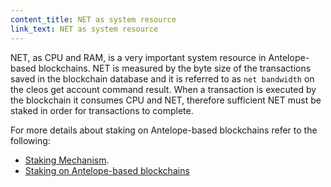 ```yaml
---
content_title: NET as system resource
link_text: NET as system resource
---
```


NET, as CPU and RAM, is a very important system resource in Antelope-based blockchains. NET is measured by the byte size of the transactions saved in the blockchain database and it is referred to as `net bandwidth` on the cleos get account command result. When a transaction is executed by the blockchain it consumes CPU and NET, therefore sufficient NET must be staked in order for transactions to complete.

For more details about staking on Antelope-based blockchains refer to the following:
* [Staking Mechanism](https://developers.eos.io/docs/latest/overview/technical_features#staking-mechanism).
* [Staking on Antelope-based blockchains](05_stake.md)
